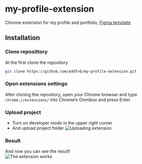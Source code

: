 # my-profile-extension

Chrome extension for my profile and portfolio,
[Figma template](https://www.figma.com/file/acnpmbxem4kHsUkfp81EZ9/Portfolio-Extension?node-id=0%3A1)

## Installation

### Clone reposittory

At the first clone the repository

```bash
git clone https://github.com/addTvb/my-profile-extension.git
```

### Open extensions settings

After cloning the repository, open your Chrome browser and type `chrome://extensions/` into Chrome’s Omnibox and press Enter.

### Upload project

-   Turn on developer mode in the upper right corner
-   And upload project folder
    <img href="./img/screenshots/dev-mode-turn-on.png" alt="Uploading extension" />

### Result

And now you can see the result!
<br>
<img href="./img/screenshots/result.png" alt="The extension works" />
